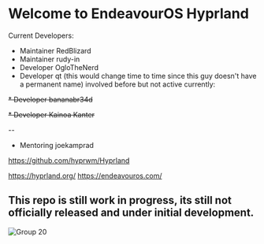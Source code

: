 # Welcome to EndeavourOS Hyprland
Current Developers:
* Maintainer RedBlizard
* Maintainer rudy-in
* Developer OgloTheNerd
* Developer qt (this would change time to time since this guy doesn't have a permanent name)
involved before but not active currently:

~~* Developer bananabr34d~~

~~* Developer Kainoa Kanter~~

--
* Mentoring joekamprad

https://github.com/hyprwm/Hyprland

https://hyprland.org/
https://endeavouros.com/

## This repo is still work in progress, its still not officially  released and under initial development.

![Group 20](https://github.com/EndeavourOS-Community-Editions/hyprland/assets/108489214/b0e22c20-d400-4550-b305-b42e518ffb8e)
